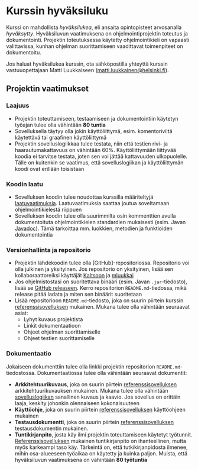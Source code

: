 # Kurssin hyväksiluku

Kurssi on mahdollista _hyväksilukea_, eli ansaita opintopisteet arvosanalla _hyväksytty_. Hyväksiluvun vaatimuksena on ohjelmointiprojektin toteutus ja dokumentointi. Projektin toteutuksessa käytetty ohjelmointikieli on vapaasti valittavissa, kunhan ohjelman suorittamiseen vaadittavat toimenpiteet on dokumentoitu.

Jos haluat hyväksilukea kurssin, ota sähköpostilla yhteyttä kurssin vastuuopettajaan Matti Luukkaiseen (matti.luukkainen@helsinki.fi).

## Projektin vaatimukset

### Laajuus

- Projektin toteuttamiseen, testaamiseen ja dokumentointiin käytetyn työajan tulee olla vähintään **80 tuntia**
- Sovelluksella täytyy olla jokin käyttöliittymä, esim. komentoriviltä käytettävä tai graafinen käyttöliittymä
- Projektin sovelluslogiikkaa tulee testata, niin että testien rivi- ja haarautumakattavuus on vähintään 60%. Käyttöliittymään liittyvää koodia ei tarvitse testata, joten sen voi jättää kattavuuden ulkopuolelle. Tälle on kuitenkin se vaatimus, että sovelluslogiikan ja käyttöliittymän koodi ovat erillään toisistaan

### Koodin laatu

- Sovelluksen koodin tulee noudottaa kurssilla määriteltyjä [laatuvaatimuksia](./koodin_laatuvaatimukset.md). Laatuvaatimuksia saattaa joutua soveltamaan ohjelmointikielestä riippuen
- Sovelluksen koodin tulee olla suurimmilta osin kommenttien avulla dokumentoituta ohjelmointikielen standardien mukaisesti (esim. Javan [Javadoc](https://en.wikipedia.org/wiki/Javadoc)). Tämä tarkoittaa mm. luokkien, metodien ja funktioiden dokumentointia

### Versionhallinta ja repositorio

- Projektin lähdekoodin tulee olla [GitHub]-repositoriossa. Repositorio voi olla julkinen ja yksityinen. Jos repositorio on yksityinen, lisää sen kollaboraattoreiksi käyttäjät [Kaltsoon](https://github.com/Kaltsoon) ja [mluukkai](https://github.com/mluukkai)
- Jos ohjelmistostasi on suoritettava binääri (esim. Javan `.jar`-tiedosto), lisää se [GitHub releaseen](https://docs.github.com/en/free-pro-team@latest/github/administering-a-repository/managing-releases-in-a-repository). Kerro repositorion `README.md`-tiedossa, mikä release pitää ladata ja miten sen binäärit suoritetaan
- Lisää repositorioon `README.md`-tiedosto, joka on suurin piirtein kurssin [referenssisovelluksen](https://github.com/mluukkai/OtmTodoApp/blob/master/README.md) mukainen. Mukana tulee olla vähintään seuraavat asiat:
  - Lyhyt kuvaus projektista
  - Linkit dokumentaatioon
  - Ohjeet ohjelman suorittamiselle
  - Ohjeet testien suorittamiselle

### Dokumentaatio

Jokaiseen dokumenttiin tulee olla linkki projektin repositorion `README.md`-tiedostossa. Dokumentaatiossa tulee olla vähintään seuraavat dokumentit: 

- **Arkkitehtuurikuvaus**, joka on suurin piirtein [referenssisovelluksen](https://github.com/mluukkai/OtmTodoApp/blob/master/dokumentaatio/arkkitehtuuri.md) arkkitehtuurikuvauksen mukainen. Mukana tulee olla vähintään [sovelluslogiikan](https://github.com/mluukkai/OtmTodoApp/blob/master/dokumentaatio/arkkitehtuuri.md#sovelluslogiikka) sanallinen kuvaus ja kaavio. Jos sovellus on erittäin laaja, keskity johonkin olennaiseen kokonaisuuteen
- **Käyttöohje**, joka on suurin piirtein [referenssisovelluksen](https://github.com/mluukkai/OtmTodoApp/blob/master/dokumentaatio/kayttoohje.md) käyttöohjeen mukainen
- **Testausdokumentti**, joka on suurin piirtein [referenssisovelluksen](https://github.com/mluukkai/OtmTodoApp/blob/master/dokumentaatio/testaus.md) testausdokumentin mukainen.
- **Tuntikirjanpito**, josta käy ilmi projektin toteuttamiseen käytetyt työtunnit. [Referenssisovelluksen](https://github.com/mluukkai/OtmTodoApp/blob/master/dokumentaatio/tuntikirjanpito.md) mukainen tuntikirjanpito on ihanteellinen, mutta myös karkeampi taso käy. Tärkeintä on, että tutkikirjanpidosta ilmenee, mihin osa-alueeseen työaikaa on käytetty ja kuinka paljon. Muista, että hyväksiluvun vaatimuksena on vähintään **80 työtuntia**
